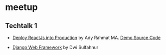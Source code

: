# meetup

## Techtalk 1

- [Deploy ReactJs into Production](https://github.com/BugisDev/meetup/blob/master/techtalk1/Deploy%20ReactJS%20into%20Production.pdf) by Ady Rahmat MA. [Demo Source Code](https://github.com/ngurajeka/meetup-bugisdev)

- [Django Web Framework](https://github.com/BugisDev/meetup/blob/master/techtalk1/Introduction%20python%20web%20development%20with%20django.pdf) by Dwi Sulfahnur
